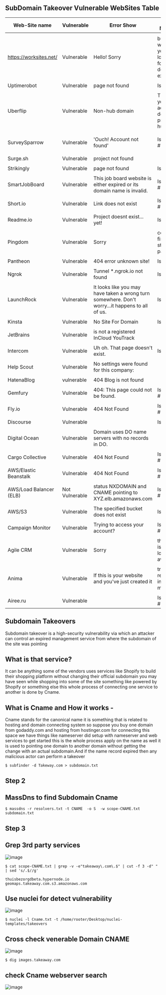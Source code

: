  ## SubDomain Takeover Vulnerable WebSites Table
 
| Web-Site name           | Vulnerable     | Error Show                                                                                      | Issue Number                                                  | Free/paid             | Pattern                                  |                           |                 |
|-------------------------|----------------|-------------------------------------------------------------------------------------------------|---------------------------------------------------------------|-----------------------|------------------------------------------|---------------------------|-----------------|
|                         |                |                                                                                                 |                                                               |                       |                                          |                           |                 |
| https://worksites.net/  | Vulnerable     | Hello! Sorry                                                                                    | but the website you&rsquo;re looking for doesn&rsquo;t exist. | Issue #142            |                                          |                           |                 |
|                         |                |                                                                                                 |                                                               |                       |                                          |                           |                 |
| Uptimerobot             | Vulnerable     | page not found                                                                                  | Issue #45                                                     | (paid)                | ['stats.uptimerobot.com']                |                           |                 |
|                         |                |                                                                                                 |                                                               |                       |                                          |                           |                 |
| Uberflip                | Vulnerable     | Non-hub domain                                                                                  | The URL you've accessed does not provide a hub.               | Issue #150            | (Paid)                                   | ['read.uberflip.com'      | 'uberflip.com'] |
|                         |                |                                                                                                 |                                                               |                       |                                          |                           |                 |
| SurveySparrow           | Vulnerable     | 'Ouch! Account not found'                                                                       | Issue #281                                                    | (Piad) + (free Trial) |                                          |                           |                 |
|                         |                |                                                                                                 |                                                               |                       |                                          |                           |                 |
| Surge.sh                | Vulnerable     | project not found                                                                               |                                                               | (Free)                | ['surge.sh']                             |                           |                 |
|                         |                |                                                                                                 |                                                               |                       |                                          |                           |                 |
| Strikingly              | Vulnerable     | page not found                                                                                  | Issue #58                                                     | (Free)                | ['.s.strikinglydns.com']                 |                           |                 |
|                         |                |                                                                                                 |                                                               |                       |                                          |                           |                 |
| SmartJobBoard           | Vulnerable     | This job board website is either expired or its domain name is invalid.                         | Issue #139                                                    | (14 Days free)        | "[""smartjobboard.com""                  | ""mysmartjobboard.com""]" |                 |
|                         |                |                                                                                                 |                                                               |                       |                                          |                           |                 |
| Short.io                | Vulnerable     | Link does not exist                                                                             | Issue #260                                                    | (free Trile)          | "[""cname.short.io""]"                   |                           |                 |
|                         |                |                                                                                                 |                                                               |                       |                                          |                           |                 |
| Readme.io               | Vulnerable     | Project doesnt exist... yet!                                                                    | Issue #41                                                     | (paid)                | ['readme.io']                            |                           |                 |
|                         |                |                                                                                                 |                                                               |                       |                                          |                           |                 |
| Pingdom                 | Vulnerable     | Sorry                                                                                           | couldn't find the status page                                 | Issue #144            | (30 Days Free)                           | ['stats.pingdom.com']     |                 |
|                         |                |                                                                                                 |                                                               |                       |                                          |                           |                 |
| Pantheon                | Vulnerable     | 404 error unknown site!                                                                         | Issue #24                                                     | (free)                | ['pantheonsite.io']                      |                           |                 |
|                         |                |                                                                                                 |                                                               |                       |                                          |                           |                 |
| Ngrok                   | Vulnerable     | Tunnel *.ngrok.io not found                                                                     | Issue #92                                                     | (Paid)                | ['ngrok.io']                             |                           |                 |
|                         |                |                                                                                                 |                                                               |                       |                                          |                           |                 |
| LaunchRock              | Vulnerable     | It looks like you may have taken a wrong turn somewhere. Don't worry...it happens to all of us. | Issue #74                                                     | (padi)                | ['launchrock.com']                       |                           |                 |
|                         |                |                                                                                                 |                                                               |                       |                                          |                           |                 |
| Kinsta                  | Vulnerable     | No Site For Domain                                                                              | Issue #48                                                     | (Paid)                | "[""kinsta.com""]"                       |                           |                 |
|                         |                |                                                                                                 |                                                               |                       |                                          |                           |                 |
| JetBrains               | Vulnerable     | is not a registered InCloud YouTrack                                                            |                                                               | (paid)                | ['myjetbrains.com']                      |                           |                 |
|                         |                |                                                                                                 |                                                               |                       |                                          |                           |                 |
| Intercom                | Vulnerable     | Uh oh. That page doesn't exist.                                                                 | Issue #69                                                     | (Free)                | ['custom.intercom.help']                 |                           |                 |
|                         |                |                                                                                                 |                                                               |                       |                                          |                           |                 |
| Help Scout              | Vulnerable     | No settings were found for this company:                                                        |                                                               | (Paid)                | ['helpscoutdocs.com']                    |                           |                 |
|                         |                |                                                                                                 |                                                               |                       |                                          |                           |                 |
| HatenaBlog              | vulnerable     | 404 Blog is not found                                                                           |                                                               |                       | "[""hatenablog.com""]"                   |                           |                 |
|                         |                |                                                                                                 |                                                               |                       |                                          |                           |                 |
| Gemfury                 | Vulnerable     | 404: This page could not be found.                                                              | Issue #154                                                    | Article (paid)        | "[""furyns.com""]"                       |                           |                 |
|                         |                |                                                                                                 |                                                               |                       |                                          |                           |                 |
| Fly.io                  | Vulnerable     | 404 Not Found                                                                                   | Issue #101                                                    | (free)                |                                          |                           |                 |
|                         |                |                                                                                                 |                                                               |                       |                                          |                           |                 |
| Discourse               | Vulnerable     |                                                                                                 | Issue #49                                                     | (Paid)                |                                          |                           |                 |
|                         |                |                                                                                                 |                                                               |                       |                                          |                           |                 |
| Digital Ocean           | Vulnerable     | Domain uses DO name servers with no records in DO.                                              |                                                               | (Paid)                |                                          |                           |                 |
|                         |                |                                                                                                 |                                                               |                       |                                          |                           |                 |
| Cargo Collective        | Vulnerable     | 404 Not Found                                                                                   | Issue #152                                                    | (paid)                | ['subdomain.cargocollective.com']        |                           |                 |
|                         |                |                                                                                                 |                                                               |                       |                                          |                           |                 |
| AWS/Elastic Beanstalk   | Vulnerable     | 404 Not Found                                                                                   | Issue #194                                                    | (paid)                | ['elasticbeanstalk.com']                 |                           |                 |
|                         |                |                                                                                                 |                                                               |                       |                                          |                           |                 |
| AWS/Load Balancer (ELB) | Not Vulnerable | status NXDOMAIN and CNAME pointing to XYZ.elb.amazonaws.com                                     | Issue #137                                                    | (paid)                |                                          |                           |                 |
|                         |                |                                                                                                 |                                                               |                       |                                          |                           |                 |
| AWS/S3                  | Vulnerable     | The specified bucket does not exist                                                             | Issue #36                                                     | (paid)                | bucket-name.s3.region-code.amazonaws.com |                           |                 |
|                         |                |                                                                                                 |                                                               |                       |                                          |                           |                 |
| Campaign Monitor        | Vulnerable     | Trying to access your account?                                                                  | Issue #275                                                    | (free)                | ['createsend.com'                        | 'name.createsend.com']    |                 |
|                         |                |                                                                                                 |                                                               |                       |                                          |                           |                 |
| Agile CRM               | Vulnerable     | Sorry                                                                                           | this page is no longer available.                             | Issue #145            |                                          | ['cname.agilecrm.com'     | 'agilecrm.com'] |
|                         |                |                                                                                                 |                                                               |                       |                                          |                           |                 |
| Anima                   | Vulnerable     | If this is your website and you've just created it                                              | try refreshing in a minute                                    | Issue #126            | (paid)                                   |                           |                 |
|                         |                |                                                                                                 |                                                               |                       |                                          |                           |                 |
| Airee.ru                | Vulnerable     |                                                                                                 | Issue #104                                                    | (free)                | ['cdn.airee.com'                         | 'airee.com']              |                 |


## Subdomain Takeovers

Subdomain takeover is a high-security vulnerability via which an attacker can control an expired management service from where the subdomain of the site was pointing

## What is that service?
It can be anything some of the vendors uses services like Shopify to build their shopping platform without changing their official subdomain you may have seen while shopping into some of the site something like powered by Shopify or something else this whole process of connecting one service to another is done by Cname.

## What is Cname and How it works -
Cname stands for the canonical name it is something that is related to hosting and domain connecting system so suppose you buy one domain from godaddy.com and hosting from hostinger.com for connecting this space we have things like nameserver did setup with nameserver and web services to get started this is the whole process apply on the name as well it is used to pointing one domain to another domain without getting the change with an actual subdomain.And if the name record expired then any malicious actor can perform a takeover
  ```                                                                                                                                                                                                                                           
$ subfinder -d Takeway.com > subdomain.txt
```

## Step 2
## MassDns to find Subdomain Cname

```
$ massdns -r resolvers.txt -t CNAME  -o S  -w scope-CNAME.txt subdomain.txt
```

## Step 3
## Grep 3rd party services 

![image](https://user-images.githubusercontent.com/94091556/210230175-e4572147-f579-4c31-bd7b-c34f1172d4dd.png)

   ```                                                                                                                                                                                                                                           
$ cat scope-CNAME.txt | grep -v -e"takeaway\.com\.$" | cut -f 3 -d" " | sed 's/.$//g' 

thuisbezorgdbeta.hypernode.io
geomaps.takeaway.com.s3.amazonaws.com
```

## Use nuclei for detect vulnerability


![image](https://user-images.githubusercontent.com/94091556/210229808-80e28302-8248-4598-b6d5-d08e220e580c.png)

   ```                                                                                                                                                                                                                                           
$ nuclei -l Cname.txt -t /home/rooter/Desktop/nuclei-templates/takeovers
```
## Cross check venerable Domain CNAME

![image](https://user-images.githubusercontent.com/94091556/210229908-7f4a8cad-752a-45ff-9f5a-bebeeec0fc14.png)

                                                                                
```
$ dig images.takeaway.com
```
## check Cname webserver search
![image](https://user-images.githubusercontent.com/94091556/210230072-ef4020a6-4813-4d21-a019-37d7f81be902.png)

